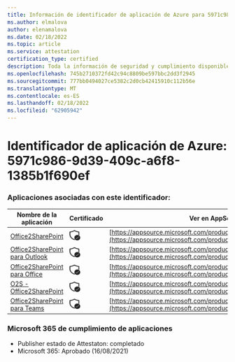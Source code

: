 ```yaml
---
title: Información de identificador de aplicación de Azure para 5971c986-9d39-409c-a6f8-1385b1f690ef
ms.author: elmalova
author: elenamalova
ms.date: 02/18/2022
ms.topic: article
ms.service: attestation
certification_type: certified
description: Toda la información de seguridad y cumplimiento disponible para 5971c986-9d39-409c-a6f8-1385b1f690ef.
ms.openlocfilehash: 745b2710372fd42c94c8809be597bbc2dd3f2945
ms.sourcegitcommit: 777bb0494027ce5382c2d0cb42415910c112b56e
ms.translationtype: MT
ms.contentlocale: es-ES
ms.lasthandoff: 02/18/2022
ms.locfileid: "62905942"
---
```

# <a name="azure-app-id-5971c986-9d39-409c-a6f8-1385b1f690ef"></a>Identificador de aplicación de Azure: 5971c986-9d39-409c-a6f8-1385b1f690ef


### <a name="apps-associated-with-this-id"></a>Aplicaciones asociadas con este identificador:
| **Nombre de la aplicación** | **Certificado** | **Ver en AppSource** |
|--------------|---------------|-----------------------|
| [Office2SharePoint](https://docs.microsoft.com/microsoft-365-app-certification/forward/17859280.o2s) | <img alt="Certified application badge" src="../media/certified-badge.png" height="25" width="25" /> | [https://appsource.microsoft.com/product/office/17859280.o2s](https://appsource.microsoft.com/product/office/17859280.o2s) |
| [Office2SharePoint para Outlook](https://docs.microsoft.com/microsoft-365-app-certification/forward/WA104380689) | <img alt="Certified application badge" src="../media/certified-badge.png" height="25" width="25" /> | [https://appsource.microsoft.com/product/office/WA104380689](https://appsource.microsoft.com/product/office/WA104380689) |
| [Office2SharePoint para Office](https://docs.microsoft.com/microsoft-365-app-certification/forward/WA104381787) | <img alt="Certified application badge" src="../media/certified-badge.png" height="25" width="25" /> | [https://appsource.microsoft.com/product/office/WA104381787](https://appsource.microsoft.com/product/office/WA104381787) |
| [O2S - Office2SharePoint](https://docs.microsoft.com/microsoft-365-app-certification/forward/WA200003656) | <img alt="Certified application badge" src="../media/certified-badge.png" height="25" width="25" /> | [https://appsource.microsoft.com/product/office/WA200003656](https://appsource.microsoft.com/product/office/WA200003656) |
| [Office2SharePoint para Teams](https://docs.microsoft.com/microsoft-365-app-certification/forward/17859280.o2sforteams) | <img alt="Certified application badge" src="../media/certified-badge.png" height="25" width="25" /> | [https://appsource.microsoft.com/product/office/17859280.o2sforteams](https://appsource.microsoft.com/product/office/17859280.o2sforteams) |

### <a name="microsoft-365-app-compliance-status"></a>Microsoft 365 de cumplimiento de aplicaciones
- Publisher estado de Attestaton: completado
- Microsoft 365: Aprobado (16/08/2021)
